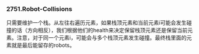 ### 2751.Robot-Collisions

只需要维护一个栈。从左往右遍历元素，如果栈顶元素和当前元素i可能会发生碰撞的话（方向相反），我们根据他们的health来决定保留栈顶元素还是保留当前元素。注意，对于同一个元素i，可能会与多个栈顶元素发生碰撞。最终栈里面的元素就是最后能留存的robots。
